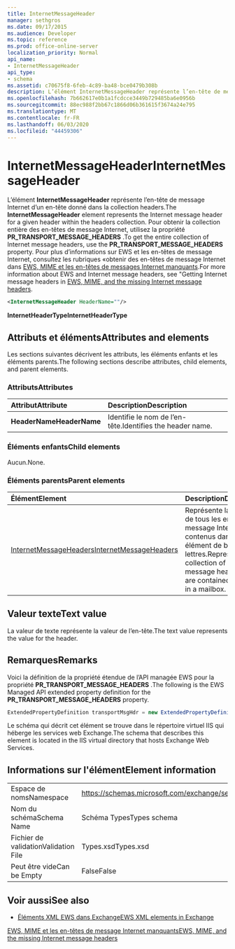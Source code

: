 ```yaml
---
title: InternetMessageHeader
manager: sethgros
ms.date: 09/17/2015
ms.audience: Developer
ms.topic: reference
ms.prod: office-online-server
localization_priority: Normal
api_name:
- InternetMessageHeader
api_type:
- schema
ms.assetid: c70675f8-6feb-4c89-ba48-bce0479b308b
description: L’élément InternetMessageHeader représente l’en-tête de message Internet d’un en-tête donné dans la collection headers. Pour obtenir la collection entière des en-têtes de message Internet, utilisez la propriété PR_TRANSPORT_MESSAGE_HEADERS. Pour plus d’informations sur EWS et les en-têtes de message Internet, obtention les en-têtes de message Internet dans EWS, MIME et les en-têtes de message Internet manquants.
ms.openlocfilehash: 7b662617e0b1a1fcdcce3449b729485ba6e0956b
ms.sourcegitcommit: 88ec988f2bb67c1866d06b361615f3674a24e795
ms.translationtype: MT
ms.contentlocale: fr-FR
ms.lasthandoff: 06/03/2020
ms.locfileid: "44459306"
---
```

# <a name="internetmessageheader"></a><span data-ttu-id="55574-105">InternetMessageHeader</span><span class="sxs-lookup"><span data-stu-id="55574-105">InternetMessageHeader</span></span>

<span data-ttu-id="55574-106">L’élément **InternetMessageHeader** représente l’en-tête de message Internet d’un en-tête donné dans la collection headers.</span><span class="sxs-lookup"><span data-stu-id="55574-106">The **InternetMessageHeader** element represents the Internet message header for a given header within the headers collection.</span></span> <span data-ttu-id="55574-107">Pour obtenir la collection entière des en-têtes de message Internet, utilisez la propriété **PR_TRANSPORT_MESSAGE_HEADERS** .</span><span class="sxs-lookup"><span data-stu-id="55574-107">To get the entire collection of Internet message headers, use the **PR_TRANSPORT_MESSAGE_HEADERS** property.</span></span> <span data-ttu-id="55574-108">Pour plus d’informations sur EWS et les en-têtes de message Internet, consultez les rubriques «obtenir des en-têtes de message Internet dans [EWS, MIME et les en-têtes de messages Internet manquants](https://msdn.microsoft.com/library/exchange/hh545614%28v=exchg.140%29.aspx).</span><span class="sxs-lookup"><span data-stu-id="55574-108">For more information about EWS and Internet message headers, see "Getting Internet message headers in [EWS, MIME, and the missing Internet message headers](https://msdn.microsoft.com/library/exchange/hh545614%28v=exchg.140%29.aspx).</span></span>
  
```XML
<InternetMessageHeader HeaderName=""/>
```

 <span data-ttu-id="55574-109">**InternetHeaderType**</span><span class="sxs-lookup"><span data-stu-id="55574-109">**InternetHeaderType**</span></span>
## <a name="attributes-and-elements"></a><span data-ttu-id="55574-110">Attributs et éléments</span><span class="sxs-lookup"><span data-stu-id="55574-110">Attributes and elements</span></span>

<span data-ttu-id="55574-111">Les sections suivantes décrivent les attributs, les éléments enfants et les éléments parents.</span><span class="sxs-lookup"><span data-stu-id="55574-111">The following sections describe attributes, child elements, and parent elements.</span></span>
  
### <a name="attributes"></a><span data-ttu-id="55574-112">Attributs</span><span class="sxs-lookup"><span data-stu-id="55574-112">Attributes</span></span>

|<span data-ttu-id="55574-113">**Attribut**</span><span class="sxs-lookup"><span data-stu-id="55574-113">**Attribute**</span></span>|<span data-ttu-id="55574-114">**Description**</span><span class="sxs-lookup"><span data-stu-id="55574-114">**Description**</span></span>|
|:-----|:-----|
|<span data-ttu-id="55574-115">**HeaderName**</span><span class="sxs-lookup"><span data-stu-id="55574-115">**HeaderName**</span></span> <br/> |<span data-ttu-id="55574-116">Identifie le nom de l’en-tête.</span><span class="sxs-lookup"><span data-stu-id="55574-116">Identifies the header name.</span></span>  <br/> |
   
### <a name="child-elements"></a><span data-ttu-id="55574-117">Éléments enfants</span><span class="sxs-lookup"><span data-stu-id="55574-117">Child elements</span></span>

<span data-ttu-id="55574-118">Aucun.</span><span class="sxs-lookup"><span data-stu-id="55574-118">None.</span></span>
  
### <a name="parent-elements"></a><span data-ttu-id="55574-119">Éléments parents</span><span class="sxs-lookup"><span data-stu-id="55574-119">Parent elements</span></span>

|<span data-ttu-id="55574-120">**Élément**</span><span class="sxs-lookup"><span data-stu-id="55574-120">**Element**</span></span>|<span data-ttu-id="55574-121">**Description**</span><span class="sxs-lookup"><span data-stu-id="55574-121">**Description**</span></span>|
|:-----|:-----|
|[<span data-ttu-id="55574-122">InternetMessageHeaders</span><span class="sxs-lookup"><span data-stu-id="55574-122">InternetMessageHeaders</span></span>](internetmessageheaders.md) <br/> |<span data-ttu-id="55574-123">Représente la collection de tous les en-têtes de message Internet contenus dans un élément de boîte aux lettres.</span><span class="sxs-lookup"><span data-stu-id="55574-123">Represents the collection of all Internet message headers that are contained in an item in a mailbox.</span></span>  <br/> |
   
## <a name="text-value"></a><span data-ttu-id="55574-124">Valeur texte</span><span class="sxs-lookup"><span data-stu-id="55574-124">Text value</span></span>

<span data-ttu-id="55574-125">La valeur de texte représente la valeur de l’en-tête.</span><span class="sxs-lookup"><span data-stu-id="55574-125">The text value represents the value for the header.</span></span>
  
## <a name="remarks"></a><span data-ttu-id="55574-126">Remarques</span><span class="sxs-lookup"><span data-stu-id="55574-126">Remarks</span></span>

<span data-ttu-id="55574-127">Voici la définition de la propriété étendue de l’API managée EWS pour la propriété **PR_TRANSPORT_MESSAGE_HEADERS** .</span><span class="sxs-lookup"><span data-stu-id="55574-127">The following is the EWS Managed API extended property definition for the **PR_TRANSPORT_MESSAGE_HEADERS** property.</span></span> 
  
```cs
ExtendedPropertyDefinition transportMsgHdr = new ExtendedPropertyDefinition(0x007D, MapiPropertyType.String);
```

<span data-ttu-id="55574-128">Le schéma qui décrit cet élément se trouve dans le répertoire virtuel IIS qui héberge les services web Exchange.</span><span class="sxs-lookup"><span data-stu-id="55574-128">The schema that describes this element is located in the IIS virtual directory that hosts Exchange Web Services.</span></span>
  
## <a name="element-information"></a><span data-ttu-id="55574-129">Informations sur l'élément</span><span class="sxs-lookup"><span data-stu-id="55574-129">Element information</span></span>

|||
|:-----|:-----|
|<span data-ttu-id="55574-130">Espace de noms</span><span class="sxs-lookup"><span data-stu-id="55574-130">Namespace</span></span>  <br/> |https://schemas.microsoft.com/exchange/services/2006/types  <br/> |
|<span data-ttu-id="55574-131">Nom du schéma</span><span class="sxs-lookup"><span data-stu-id="55574-131">Schema Name</span></span>  <br/> |<span data-ttu-id="55574-132">Schéma Types</span><span class="sxs-lookup"><span data-stu-id="55574-132">Types schema</span></span>  <br/> |
|<span data-ttu-id="55574-133">Fichier de validation</span><span class="sxs-lookup"><span data-stu-id="55574-133">Validation File</span></span>  <br/> |<span data-ttu-id="55574-134">Types.xsd</span><span class="sxs-lookup"><span data-stu-id="55574-134">Types.xsd</span></span>  <br/> |
|<span data-ttu-id="55574-135">Peut être vide</span><span class="sxs-lookup"><span data-stu-id="55574-135">Can be Empty</span></span>  <br/> |<span data-ttu-id="55574-136">False</span><span class="sxs-lookup"><span data-stu-id="55574-136">False</span></span>  <br/> |
   
## <a name="see-also"></a><span data-ttu-id="55574-137">Voir aussi</span><span class="sxs-lookup"><span data-stu-id="55574-137">See also</span></span>



- [<span data-ttu-id="55574-138">Éléments XML EWS dans Exchange</span><span class="sxs-lookup"><span data-stu-id="55574-138">EWS XML elements in Exchange</span></span>](ews-xml-elements-in-exchange.md)


[<span data-ttu-id="55574-139">EWS, MIME et les en-têtes de message Internet manquants</span><span class="sxs-lookup"><span data-stu-id="55574-139">EWS, MIME, and the missing Internet message headers</span></span>](https://msdn.microsoft.com/library/exchange/hh545614%28v=exchg.140%29.aspx)

